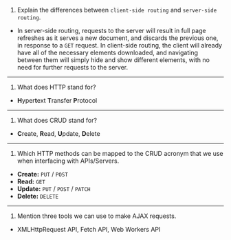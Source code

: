 1. Explain the differences between `client-side routing` and `server-side routing`.
- In server-side routing, requests to the server will result in full page refreshes as it serves a new document, and discards the previous one, in response to a `GET` request. In client-side routing, the client will already have all of the necessary elements downloaded, and navigating between them will simply hide and show different elements, with no need for further requests to the server.
---
1. What does HTTP stand for?
- **H**yper**t**ext **T**ransfer **P**rotocol
---
1. What does CRUD stand for? 
- **C**reate, **R**ead, **U**pdate, **D**elete
---
1. Which HTTP methods can be mapped to the CRUD acronym that we use when interfacing with APIs/Servers.
- **Create:** `PUT` / `POST`
- **Read:** `GET`
- **Update:** `PUT` / `POST` / `PATCH`
- **Delete:** `DELETE`
---
1. Mention three tools we can use to make AJAX requests.
- XMLHttpRequest API, Fetch API, Web Workers API